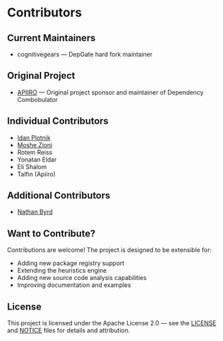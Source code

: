 # Contributors

## Current Maintainers
- cognitivegears — DepGate hard fork maintainer

## Original Project
- [APIIRO](https://github.com/apiiro) — Original project sponsor and maintainer of Dependency Combobulator


## Individual Contributors
- [Idan Plotnik](mailto:idan@apiiro.com)
- [Moshe Zioni](mailto:moshe@apiiro.com)
- Rotem Reiss
- Yonatan Eldar
- Eli Shalom
- Talfin (Apiiro)

## Additional Contributors
- [Nathan Byrd](mailto:nathaniel.byrd@outlook.com)

## Want to Contribute?
Contributions are welcome! The project is designed to be extensible for:

- Adding new package registry support
- Extending the heuristics engine
- Adding new source code analysis capabilities
- Improving documentation and examples

## License
This project is licensed under the Apache License 2.0 — see the [LICENSE](LICENSE) and [NOTICE](NOTICE) files for details and attribution.
